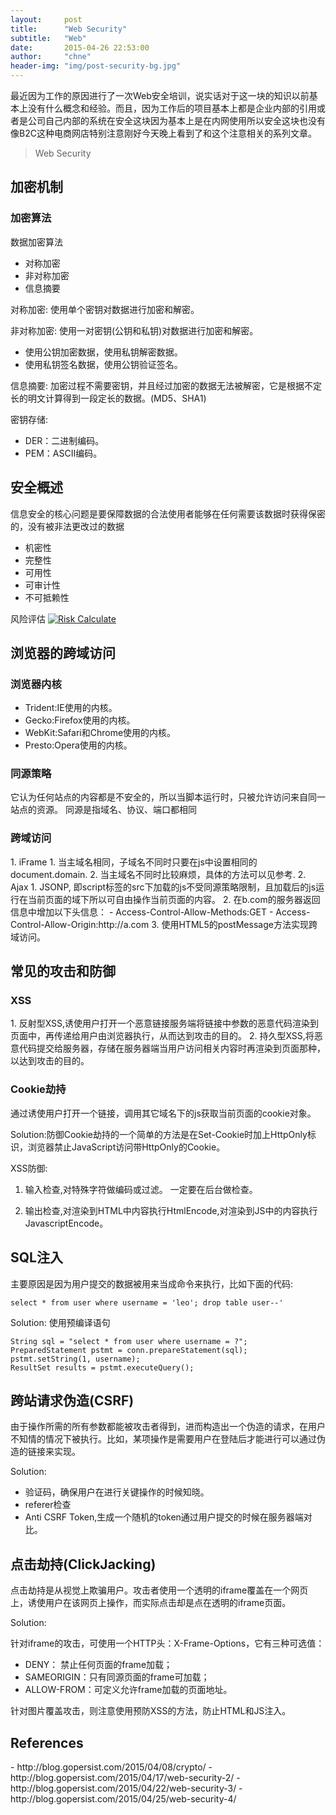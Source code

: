 ```yaml
---
layout:     post
title:      "Web Security"
subtitle:   "Web"
date:       2015-04-26 22:53:00
author:     "chne"
header-img: "img/post-security-bg.jpg"
---
```


最近因为工作的原因进行了一次Web安全培训，说实话对于这一块的知识以前基本上没有什么概念和经验。而且，因为工作后的项目基本上都是企业内部的引用或者是公司自己内部的系统在安全这块因为基本上是在内网使用所以安全这块也没有像B2C这种电商网店特别注意刚好今天晚上看到了和这个注意相关的系列文章。

> Web Security

<h2 class="section-heading">加密机制</h2>

<h3>加密算法</h3>

数据加密算法  

+   对称加密
+   非对称加密
+   信息摘要

对称加密: 使用单个密钥对数据进行加密和解密。

非对称加密: 使用一对密钥(公钥和私钥)对数据进行加密和解密。

+  使用公钥加密数据，使用私钥解密数据。
+  使用私钥签名数据，使用公钥验证签名。

信息摘要: 加密过程不需要密钥，并且经过加密的数据无法被解密，它是根据不定长的明文计算得到一段定长的数据。(MD5、SHA1)

密钥存储:

+  DER：二进制编码。
+  PEM：ASCII编码。

<h2 class="section-heading">安全概述</h2>

信息安全的核心问题是要保障数据的合法使用者能够在任何需要该数据时获得保密的，没有被非法更改过的数据

+ 机密性
+ 完整性
+ 可用性
+ 可审计性
+ 不可抵赖性

风险评估
<a href="#">
    <img src="{{ site.baseurl }}/img/post-security-01.png" alt="Risk Calculate">
</a>

<h2 class="section-heading">浏览器的跨域访问</h2>


<h3>浏览器内核</h3>

+ Trident:IE使用的内核。
+ Gecko:Firefox使用的内核。
+ WebKit:Safari和Chrome使用的内核。
+ Presto:Opera使用的内核。


<h3>同源策略</h3>
它认为任何站点的内容都是不安全的，所以当脚本运行时，只被允许访问来自同一站点的资源。
同源是指域名、协议、端口都相同

<h3>跨域访问</h3>
1. iFrame
	1. 当主域名相同，子域名不同时只要在js中设置相同的document.domain.
	2. 当主域名不同时比较麻烦，具体的方法可以见参考.
2. Ajax
	1. JSONP, 即script标签的src下加载的js不受同源策略限制，且加载后的js运行在当前页面的域下所以可自由操作当前页面的内容。
	2. 在b.com的服务器返回信息中增加以下头信息：
		- Access-Control-Allow-Methods:GET
		- Access-Control-Allow-Origin:http://a.com
	3. 使用HTML5的postMessage方法实现跨域访问。


<h2 class="section-heading">常见的攻击和防御</h2>

<h3>XSS</h3>
1. 反射型XSS,诱使用户打开一个恶意链接服务端将链接中参数的恶意代码渲染到页面中，再传递给用户由浏览器执行，从而达到攻击的目的。
2. 持久型XSS,将恶意代码提交给服务器，存储在服务器端当用户访问相关内容时再渲染到页面那种，以达到攻击的目的。
<h3>Cookie劫持</h3>
通过诱使用户打开一个链接，调用其它域名下的js获取当前页面的cookie对象。  

Solution:防御Cookie劫持的一个简单的方法是在Set-Cookie时加上HttpOnly标识，浏览器禁止JavaScript访问带HttpOnly的Cookie。

XSS防御: 

1. 输入检查,对特殊字符做编码或过滤。 一定要在后台做检查。

2. 输出检查,对渲染到HTML中内容执行HtmlEncode,对渲染到JS中的内容执行JavascriptEncode。


<h2 class="section-heading">SQL注入</h2>
主要原因是因为用户提交的数据被用来当成命令来执行，比如下面的代码:
<pre><code>select * from user where username = 'leo'; drop table user--'</code></pre>

Solution: 
使用预编译语句
<pre><code>String sql = "select * from user where username = ?";
PreparedStatement pstmt = conn.prepareStatement(sql);
pstmt.setString(1, username);
ResultSet results = pstmt.executeQuery();
</code></pre>

<h2 class="section-heading">跨站请求伪造(CSRF)</h2>
由于操作所需的所有参数都能被攻击者得到，进而构造出一个伪造的请求，在用户不知情的情况下被执行。比如，某项操作是需要用户在登陆后才能进行可以通过伪造的链接来实现。

Solution:

- 验证码，确保用户在进行关键操作的时候知晓。
- referer检查
- Anti CSRF Token,生成一个随机的token通过用户提交的时候在服务器端对比。

<h2 class="section-heading">点击劫持(ClickJacking)</h2>
点击劫持是从视觉上欺骗用户。攻击者使用一个透明的iframe覆盖在一个网页上，诱使用户在该网页上操作，而实际点击却是点在透明的iframe页面。

Solution:

针对iframe的攻击，可使用一个HTTP头：X-Frame-Options，它有三种可选值：

- DENY： 禁止任何页面的frame加载；
- SAMEORIGIN：只有同源页面的frame可加载；
- ALLOW-FROM：可定义允许frame加载的页面地址。


针对图片覆盖攻击，则注意使用预防XSS的方法，防止HTML和JS注入。

<h2 class="section-heading">References</h2>
- http://blog.gopersist.com/2015/04/08/crypto/
- http://blog.gopersist.com/2015/04/17/web-security-2/
- http://blog.gopersist.com/2015/04/22/web-security-3/
- http://blog.gopersist.com/2015/04/25/web-security-4/
